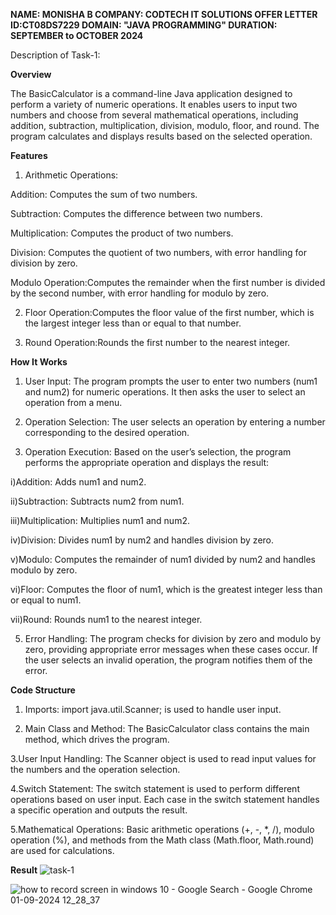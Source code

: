 **NAME: MONISHA B
COMPANY: CODTECH IT SOLUTIONS
OFFER LETTER ID:CT08DS7229
DOMAIN: "JAVA PROGRAMMING"
DURATION: SEPTEMBER to OCTOBER 2024**



Description of Task-1:

**Overview**

The BasicCalculator is a command-line Java application designed to perform a variety of numeric operations. It enables users to input two numbers and choose from several mathematical operations, including addition, subtraction, multiplication, division, modulo, floor, and round. The program calculates and displays results based on the selected operation.

**Features**

1. Arithmetic Operations:

Addition: Computes the sum of two numbers.

Subtraction: Computes the difference between two numbers.

Multiplication: Computes the product of two numbers.

Division: Computes the quotient of two numbers, with error handling for division by zero.

Modulo Operation:Computes the remainder when the first number is divided by the second number, with error handling for modulo by zero.

2. Floor Operation:Computes the floor value of the first number, which is the largest integer less than or equal to that number.

3. Round Operation:Rounds the first number to the nearest integer.


**How It Works**

1. User Input:
The program prompts the user to enter two numbers (num1 and num2) for numeric operations.
It then asks the user to select an operation from a menu.

2. Operation Selection:
The user selects an operation by entering a number corresponding to the desired operation.

3. Operation Execution:
Based on the user’s selection, the program performs the appropriate operation and displays the result:
 
  i)Addition: Adds num1 and num2.

  ii)Subtraction: Subtracts num2 from num1.
  
  iii)Multiplication: Multiplies num1 and num2.
  
  iv)Division: Divides num1 by num2 and handles division by zero.
  
  v)Modulo: Computes the remainder of num1 divided by num2 and handles modulo by zero.
  
  vi)Floor: Computes the floor of num1, which is the greatest integer less than or equal to num1.
  
  vii)Round: Rounds num1 to the nearest integer.

5. Error Handling:
The program checks for division by zero and modulo by zero, providing appropriate error messages when these cases occur.
If the user selects an invalid operation, the program notifies them of the error.


**Code Structure**

1. Imports:
import java.util.Scanner; is used to handle user input.

2. Main Class and Method:
The BasicCalculator class contains the main method, which drives the program.

 3.User Input Handling:
 The Scanner object is used to read input values for the numbers and the operation selection.

 4.Switch Statement:
 The switch statement is used to perform different operations based on user input.
 Each case in the switch statement handles a specific operation and outputs the result.

 5.Mathematical Operations:
 Basic arithmetic operations (+, -, *, /), modulo operation (%), and methods from the Math class (Math.floor, Math.round) are used for calculations.

**Result**
![task-1](https://github.com/user-attachments/assets/bcfe0115-d15a-489a-8266-db46f85fa611)


![how to record screen in windows 10 - Google Search - Google Chrome 01-09-2024 12_28_37](https://github.com/user-attachments/assets/047c6532-c128-4fc0-bc90-a1df9745d32f)

